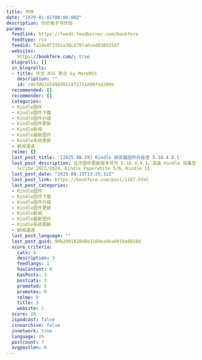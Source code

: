```yaml
---
title: 书伴
date: "1970-01-01T00:00:00Z"
description: 你的电子书伴侣
params:
  feedlink: https://feeds.feedburner.com/bookfere
  feedtype: rss
  feedid: fa14e8f315ca30c4797a6ced830525d7
  websites:
    https://bookfere.com/: true
  blogrolls: []
  in_blogrolls:
  - title: 中文 RSS 聚合 by MoreRSS
    description: ""
    id: c4e30b2e549839519f2711d98fed209e
  recommended: []
  recommender: []
  categories:
  - Kindle固件
  - Kindle固件下载
  - Kindle固件升级
  - Kindle固件更新
  - Kindle新闻
  - Kindle最新固件
  - Kindle系统更新
  - 新闻速递
  relme: {}
  last_post_title: '[2025.08.19] Kindle 阅读器固件升级至 5.18.4.0.1'
  last_post_description: 此次固件更新版本号为 5.18.4.0.1。涵盖 Kindle 设备型号为：Kindle Colorsoft、Kindle
    Scribe 2022/2024、Kindle Paperwhite 5/6、Kindle 11
  last_post_date: "2025-08-19T13:25:32Z"
  last_post_link: https://bookfere.com/post/1167.html
  last_post_categories:
  - Kindle固件
  - Kindle固件下载
  - Kindle固件升级
  - Kindle固件更新
  - Kindle新闻
  - Kindle最新固件
  - Kindle系统更新
  - 新闻速递
  last_post_language: ""
  last_post_guid: 90b2091828d8e3160ea4ba0019a8018d
  score_criteria:
    cats: 0
    description: 3
    feedlangs: 1
    hasContent: 0
    hasPosts: 3
    postcats: 3
    promoted: 5
    promotes: 0
    relme: 0
    title: 3
    website: 2
  score: 20
  ispodcast: false
  isnoarchive: false
  innetwork: true
  language: zh
  postcount: 7
  avgpostlen: 0
---
```

